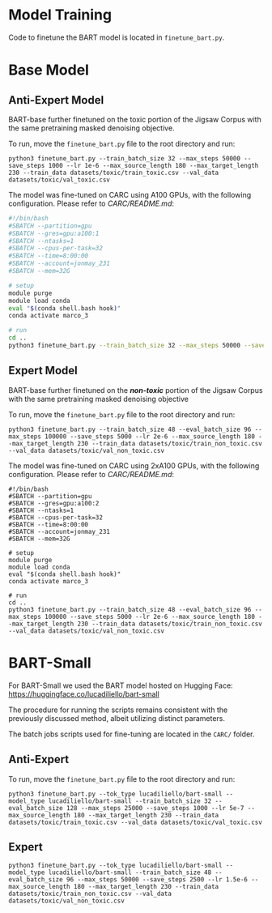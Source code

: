 # Model Training 

Code to finetune the BART model is located in `finetune_bart.py`. 

# Base Model

## Anti-Expert Model
BART-base further finetuned on the toxic portion of the Jigsaw Corpus with the same pretraining masked denoising objective.

To run, move the `finetune_bart.py` file to the root directory and run:

    python3 finetune_bart.py --train_batch_size 32 --max_steps 50000 --save_steps 1000 --lr 1e-6 --max_source_length 180 --max_target_length 230 --train_data datasets/toxic/train_toxic.csv --val_data datasets/toxic/val_toxic.csv

The model was fine-tuned on CARC using A100 GPUs, with the following configuration. Please refer to *CARC/README.md*:

```bash
#!/bin/bash
#SBATCH --partition=gpu
#SBATCH --gres=gpu:a100:1
#SBATCH --ntasks=1
#SBATCH --cpus-per-task=32
#SBATCH --time=8:00:00
#SBATCH --account=jonmay_231
#SBATCH --mem=32G

# setup
module purge
module load conda
eval "$(conda shell.bash hook)"
conda activate marco_3

# run
cd ..
python3 finetune_bart.py --train_batch_size 32 --max_steps 50000 --save_steps 1000 --lr 1e-6 --max_source_length 180 --max_target_length 230 --train_data datasets/toxic/train_toxic.csv --val_data datasets/toxic/val_toxic.csv
```

## Expert Model
BART-base further finetuned on the ***non-toxic*** portion of the Jigsaw Corpus with the same pretraining masked denoising objective


To run, move the `finetune_bart.py` file to the root directory and run:

    python3 finetune_bart.py --train_batch_size 48 --eval_batch_size 96 --max_steps 100000 --save_steps 5000 --lr 2e-6 --max_source_length 180 --max_target_length 230 --train_data datasets/toxic/train_non_toxic.csv --val_data datasets/toxic/val_non_toxic.csv

The model was fine-tuned on CARC using 2xA100 GPUs, with the following configuration. Please refer to *CARC/README.md*:

```
#!/bin/bash
#SBATCH --partition=gpu
#SBATCH --gres=gpu:a100:2
#SBATCH --ntasks=1
#SBATCH --cpus-per-task=32
#SBATCH --time=8:00:00
#SBATCH --account=jonmay_231
#SBATCH --mem=32G

# setup
module purge
module load conda
eval "$(conda shell.bash hook)"
conda activate marco_3

# run
cd ..
python3 finetune_bart.py --train_batch_size 48 --eval_batch_size 96 --max_steps 100000 --save_steps 5000 --lr 2e-6 --max_source_length 180 --max_target_length 230 --train_data datasets/toxic/train_non_toxic.csv --val_data datasets/toxic/val_non_toxic.csv
```

# BART-Small
For BART-Small we used the BART model hosted on Hugging Face:  https://huggingface.co/lucadiliello/bart-small


The procedure for running the scripts remains consistent with the previously discussed method, albeit utilizing distinct parameters.

The batch jobs scripts used for fine-tuning are located in the `CARC/` folder.

## Anti-Expert
To run, move the `finetune_bart.py` file to the root directory and run:

    python3 finetune_bart.py --tok_type lucadiliello/bart-small --model_type lucadiliello/bart-small --train_batch_size 32 --eval_batch_size 128 --max_steps 25000 --save_steps 1000 --lr 5e-7 --max_source_length 180 --max_target_length 230 --train_data datasets/toxic/train_toxic.csv --val_data datasets/toxic/val_toxic.csv

## Expert

    python3 finetune_bart.py --tok_type lucadiliello/bart-small --model_type lucadiliello/bart-small --train_batch_size 48 --eval_batch_size 96 --max_steps 50000 --save_steps 2500 --lr 1.5e-6 --max_source_length 180 --max_target_length 230 --train_data datasets/toxic/train_non_toxic.csv --val_data datasets/toxic/val_non_toxic.csv